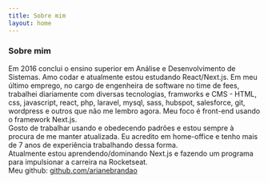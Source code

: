 ```yaml
---
title: Sobre mim
layout: home
---
```


<div class="container">
    <div class="container-content">
        <div class="about">
            <h3 class="title is-3 has-text-centered">Sobre mim</h3>
            <p class="about-text">
                Em 2016 conclui o ensino superior em Análise e Desenvolvimento de Sistemas. Amo codar e atualmente estou estudando React/Next.js. Em meu último emprego, no cargo de engenheira de software no time de fees, trabalhei diariamente com diversas tecnologias, framworks e CMS - HTML, css, javascript, react, php, laravel, mysql, sass, hubspot, salesforce, git, wordpress e outros que não me lembro agora. Meu foco é front-end usando o framework Next.js.
                <br/>
                Gosto de trabalhar usando e obedecendo padrões e estou sempre à procura de me manter atualizada. Eu acredito em home-office e tenho mais de 7 anos de experiência trabalhando dessa forma.
                <br/>
                Atualmente estou aprendendo/dominando Next.js e fazendo um programa para impulsionar a carreira na Rocketseat.
                <br/>
                Meu github: <a href="https://github.com/arianebrandao" onclick="window.open(this.href); return false;">github.com/arianebrandao</a>
            </p>
        </div>
    </div>
</div>
